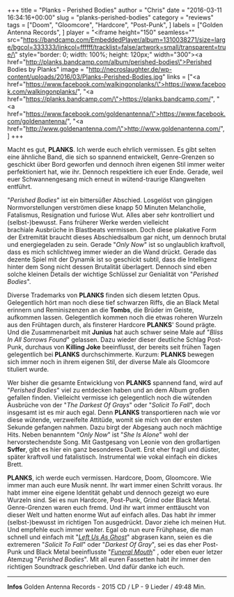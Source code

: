 +++
title = "Planks - Perished Bodies"
author = "Chris"
date = "2016-03-11 16:34:16+00:00"
slug = "planks-perished-bodies"
category = "reviews"
tags = ["Doom", "Gloomcore", "Hardcore", "Post-Punk", ]
labels = ["Golden Antenna Records", ]
player = "<iframe height=\"150\" seamless=\"\" src=\"https://bandcamp.com/EmbeddedPlayer/album=1310038271/size=large/bgcol=333333/linkcol=ffffff/tracklist=false/artwork=small/transparent=true/\" style=\"border: 0; width: 100%; height: 120px;\" width=\"300\"><a href=\"http://planks.bandcamp.com/album/perished-bodies\">Perished Bodies by Planks</a></iframe>"
image = "http://necroslaughter.de/wp-content/uploads/2016/03/Planks-Perished-Bodies.jpg"
links = ["<a href=\"https://www.facebook.com/walkingonplanks/\">https://www.facebook.com/walkingonplanks/</a>", "<a href=\"https://planks.bandcamp.com/\">https://planks.bandcamp.com/</a>", "<a href=\"https://www.facebook.com/goldenantenna/\">https://www.facebook.com/goldenantenna/</a>", "<a href=\"http://www.goldenantenna.com/\">http://www.goldenantenna.com/</a>", ]
+++

Macht es gut, **PLANKS**. Ich werde euch ehrlich vermissen. Es gibt selten eine ähnliche Band, die sich so spannend entwickelt, Genre-Grenzen so geschickt über Bord geworfen und dennoch ihren eigenen Stil immer weiter perfektioniert hat, wie ihr. Dennoch respektiere ich euer Ende. Gerade, weil euer Schwannengesang mich erneut in wütend-traurige Klangwelten entführt.

"_Perished Bodies_" ist ein bittersüßer Abschied. Losgelöst von gängigen Normvorstellungen verströmen diese knapp 50 Minuten Melancholie, Fatalismus, Resignation und furiose Wut. Alles aber sehr kontrolliert und (selbst-)bewusst. Fans früherer Werke werden vielleicht brachiale Ausbrüche in Blastbeats vermissen. Doch diese plakative Form der Extremität braucht dieses Abschiedsalbum gar nicht, um dennoch brutal und energiegeladen zu sein. Gerade "_Only Now_" ist so unglaublich kraftvoll, dass es mich schlichtweg immer wieder an die Wand drückt. Gerade das dezente Spiel mit der Dynamik ist so geschickt subtil, dass die Intelligenz hinter dem Song nicht dessen Brutalität überlagert. Dennoch sind eben solche kleinen Details der wichtige Schlüssel zur Genialität von "_Perished Bodies_".

Diverse Trademarks von **PLANKS** finden sich diesem letzten Opus. Gelegentlich hört man noch diese tief schwarzen Riffs, die an Black Metal erinnern und Reminiszenzen an die **Tombs**, die Brüder im Geiste, aufkommen lassen. Gelegentlich kommen noch die etwas roheren Wurzeln aus den Frühtagen durch, als finsterer Hardcore **PLANKS**' Sound prägte. Und die Zusammenarbeit mit **Junius** hat auch schwer seine Male auf "_Bliss In All Sorrows Found_" gelassen. Dazu wieder dieser deutliche Schlag Post-Punk, durchaus von **Killing Joke** beeinflusst, der bereits seit frühen Tagen gelegentlich bei **PLANKS** durchschimmerte. Kurzum: **PLANKS** bewegen sich immer noch in ihrem eigenen Stil, der diverse Male als Gloomcore tituliert wurde.

Wer bisher die gesamte Entwicklung von **PLANKS** spannend fand, wird auf "_Perished Bodies_" viel zu entdecken haben und an dem Album großen gefallen finden. Vielleicht vermisse ich gelegentlich noch die wütenden Ausbrüche von der "_The Darkest Of Grays_" oder "_Solicit To Fall_", doch insgesamt ist es mir auch egal. Denn **PLANKS** transportieren nach wie vor diese wütende, verzweifelte Attitüde, womit sie mich von der ersten Sekunde gefangen nahmen. Dazu birgt der Abgesang auch noch mächtige Hits. Neben benanntem "_Only Now_" ist "_She Is Alone_" wohl der hervorstechendste Song. Mit Gastgesang von Leonie von den großartigen **Svffer**, gibt es hier ein ganz besonderes Duett. Erst eher fragil und düster, später kraftvoll und fatalistisch. Instrumental wie vokal einfach ein dickes Brett.

**PLANKS**, ich werde euch vermissen. Hardcore, Doom, Gloomcore. Wie immer man auch eure Musik nennt. Ihr wart immer einen Schritt voraus. Ihr habt immer eine eigene Identität gehabt und dennoch gezeigt wo eure Wurzeln sind. Sei es nun Hardcore, Post-Punk, Grind oder Black Metal. Genre-Grenzen waren euch fremd. Und ihr wart immer enttäuscht von dieser Welt und hatten enorme Wut auf einfach alles. Das habt ihr immer (selbst-)bewusst im richtigen Ton ausgedrückt. Davor ziehe ich meinen Hut. Und empfehle euch immer weiter. Egal ob nun eure Frühphase, die man schnell und einfach mit "_<a href="http://necroslaughter.de/2015/07/planks-left-us-as-ghosts/">Left Us As Ghost</a>_" abgrasen kann, seien es die extremeren "_Solicit To Fall_" oder "_Darkest Of Gray_", sei es das eher Post-Punk und Black Metal beeinflusste "_<a href="http://necroslaughter.de/2012/10/planks-funeral-mouth/">Funeral Mouth</a>_" , oder eben euer letzer Atemzug "_Perished Bodies_". Mit all euren Fassetten habt ihr immer den richtigen Soundtrack geschrieben. Und dafür danke ich euch.







---
**Infos**
Golden Antenna Records - 2015
CD / LP - 9 Lieder / 49:48 Min.
